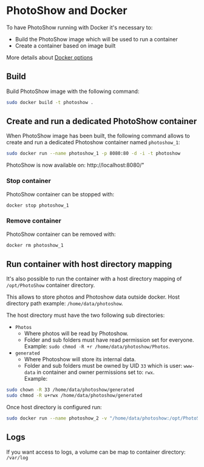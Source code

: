 # PhotoShow and Docker

To have PhotoShow running with Docker it's necessary to:
 * Build the PhotoShow image which will be used to run a container
 * Create a container based on image built
 
More details about [Docker options](https://www.docker.com)

## Build

Build PhotoShow image with the following command:

```bash
sudo docker build -t photoshow .
```

## Create and run a dedicated PhotoShow container

When PhotoShow image has been built, the following command allows to create and run a dedicated Photoshow container named `photoshow_1`:

```bash
sudo docker run --name photoshow_1 -p 8080:80 -d -i -t photoshow
```

PhotoShow is now available on: http://localhost:8080/"

### Stop container

PhotoShow container can be stopped with:

```bash
docker stop photoshow_1
```

### Remove container

PhotoShow container can be removed with:

```bash
docker rm photoshow_1
```

## Run container with host directory mapping

It's also possible to run the container with a host directory mapping of `/opt/PhotoShow` container directory.

This allows to store photos and Photoshow data outside docker.
Host directory path example: `/home/data/photoshow`.

The host directory must have the two following sub directories:
 * `Photos`
    * Where photos will be read by Photoshow.
    * Folder and sub folders must have read permission set for everyone.<br/>
      Example: `sudo chmod -R +r /home/data/photoshow/Photos`.
 * `generated`
    * Where Photoshow will store its internal data.
    * Folder and sub folders must be owned by UID `33` which is user: `www-data` in container and owner permissions set to: `rwx`.<br/>
      Example:
```bash
sudo chown -R 33 /home/data/photoshow/generated
sudo chmod -R u+rwx /home/data/photoshow/generated
```

Once host directory is configured run:

```bash
sudo docker run --name photoshow_2 -v "/home/data/photoshow:/opt/PhotoShow" -p 8080:80 -d -i -t photoshow
```

## Logs

If you want access to logs, a volume can be map to container directory: `/var/log`

